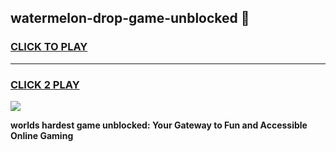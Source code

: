 
## watermelon-drop-game-unblocked 👋
<h3>
<a href="https://premium.freeplayer.one?title=watermelon-drop-game-unblocked&ref=14F">CLICK TO PLAY</a></h3>
<hr>

<h3>
<a href="https://premium.freeplayer.one?title=watermelon-drop-game-unblocked&ref=14F">CLICK 2 PLAY</a>
  
</h3>

<a href="https://premium.freeplayer.one?title=watermelon-drop-game-unblocked&ref=12F/"><img src="https://clearcache.store/games.png"></a>


**worlds hardest game unblocked: Your Gateway to Fun and Accessible Online Gaming**
